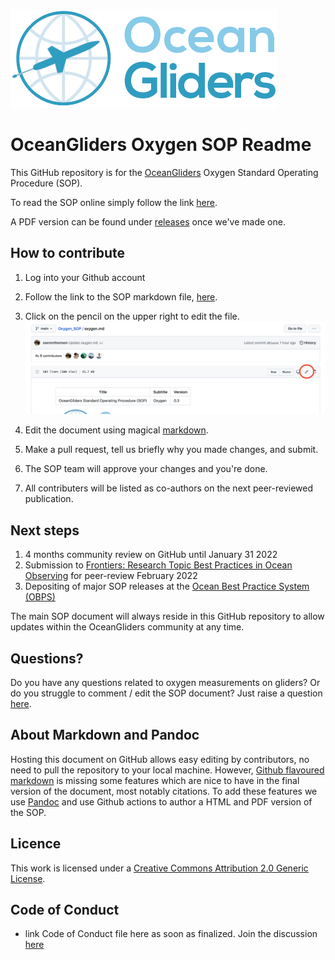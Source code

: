 ![oceangliders](images/logo-ocean-gliders.png)

# OceanGliders Oxygen SOP Readme

This GitHub repository is for the [OceanGliders](https://www.oceangliders.org) Oxygen Standard Operating Procedure (SOP).

To read the SOP online simply follow the link [here](oxygen.md).

A PDF version can be found under [releases](https://github.com/OceanGlidersCommunity/Oxygen_SOP/releases) once we've made one.

## How to contribute

1. Log into your Github account
2. Follow the link to the SOP markdown file, [here](oxygen.md).
3. Click on the pencil on the upper right to edit the file.
![oceangliders](images/edit_markdown_file.png)

5. Edit the document using magical [markdown](https://guides.github.com/features/mastering-markdown/).
6. Make a pull request, tell us briefly why you made changes, and submit.
7. The SOP team will approve your changes and you're done.
8. All contributers will be listed as co-authors on the next peer-reviewed publication.

## Next steps
1) 4 months community review on GitHub until January 31 2022
3) Submission to [Frontiers: Research Topic Best Practices in Ocean Observing](https://www.frontiersin.org/research-topics/7173/best-practices-in-ocean-observing) for peer-review February 2022
4) Depositing of major SOP releases at the [Ocean Best Practice System (OBPS)](https://www.oceanbestpractices.org)

The main SOP document will always reside in this GitHub repository to allow updates within the OceanGliders community at any time.

## Questions?
Do you have any questions related to oxygen measurements on gliders?
Or do you struggle to comment / edit the SOP document? 
Just raise a question [here](https://github.com/OceanGlidersCommunity/Oxygen_SOP/discussions).

## About Markdown and Pandoc

Hosting this document on GitHub allows easy editing by contributors, no need to pull the repository to your local machine.
However, [Github flavoured markdown](https://github.github.com/gfm/) is missing some features which are nice to have in the final version of the document, most notably citations.
To add these features we use [Pandoc](https://pandoc.org/) and use Github actions to author a HTML and PDF version of the SOP.

## Licence
This work is licensed under a [Creative Commons Attribution 2.0 Generic License](https://creativecommons.org/licenses/by/2.0).

## Code of Conduct
- link Code of Conduct file here as soon as finalized. Join the discussion [here](https://github.com/OceanGlidersCommunity/OG-format-user-manual/pull/23)


